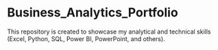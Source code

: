 # Business_Analytics_Portfolio
This repository is created to showcase my analytical and technical skills (Excel, Python, SQL, Power BI, PowerPoint, and others).
